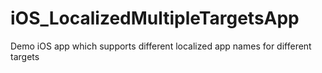 # iOS_LocalizedMultipleTargetsApp
Demo iOS app which supports different localized app names for different targets
